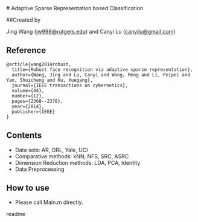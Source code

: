 <snippet>
  <content>
# Adaptive Sparse Representation based Classification

##Created by 

Jing Wang (jw998@rutgers.edu) and Canyi Lu (canyilu@gmail.com)

## Reference

```
@article{wang2014robust,
  title={Robust face recognition via adaptive sparse representation},
  author={Wang, Jing and Lu, Canyi and Wang, Meng and Li, Peipei and Yan, Shuicheng and Hu, Xuegang},
  journal={IEEE transactions on cybernetics},
  volume={44},
  number={12},
  pages={2368--2378},
  year={2014},
  publisher={IEEE}
}
```
## Contents

* Data sets: AR, ORL, Yale, UCI
* Comparative methods: kNN, NFS, SRC, ASRC
* Dimension Reduction methods: LDA, PCA, Identity
* Data Preprocessing

## How to use

* Please call Main.m directly.

</content>
  <tabTrigger>readme</tabTrigger>
</snippet>
